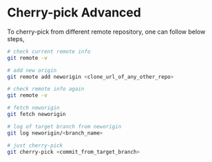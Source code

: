 # Cherry-pick Advanced

To cherry-pick from different remote repository, one can follow below steps,

```bash
# check current remote info
git remote -v

# add new origin
git remote add neworigin <clone_url_of_any_other_repo>

# check remote info again
git remote -v

# fetch neworigin
git fetch neworigin

# log of target branch from neworigin
git log neworigin/<branch_name>

# just cherry-pick
git cherry-pick <commit_from_target_branch>
```

